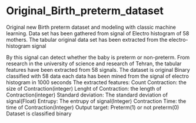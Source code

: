 # Original_Birth_preterm_dataset
Original new Birth preterm dataset and modeling with classic machine learning. 
Data set has been gathered from signal of Electro histogram of 58 mothers. 
The tabular original data set has been extracted from the electro-histogram signal

By this signal can detect whether the baby is preterm or non-preterm.
From research in the university of science and research of Tehran, the tabular features have been extracted from 58 signals.
The dataset is original Binary classified with 58 data each data has been mined from the signal of electro histogram in 1000 seconds
The extracted features:
Count Contraction: the size of Contraction(integer)
Lenght of Contraction: the length of Contraction(integer)
Standard deviation: The standard deviation of signal(Float)
Entrupy: The entrupy of signal(Integer)
Contraction Time: the time of Contraction(Integer)
Output target: Preterm(1) or not preterm(0)
Dataset is classified binary
